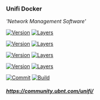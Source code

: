 ### Unifi Docker

*'Network Management Software'*

[![Version](https://images.microbadger.com/badges/version/stlouisn/unifi:5.8.svg)](https://microbadger.com/images/stlouisn/unifi:5.8)
[![Layers](https://images.microbadger.com/badges/image/stlouisn/unifi:5.8.svg)](https://microbadger.com/images/stlouisn/unifi:5.8)

[![Version](https://images.microbadger.com/badges/version/stlouisn/unifi:5.7.svg)](https://microbadger.com/images/stlouisn/unifi:5.7)
[![Layers](https://images.microbadger.com/badges/image/stlouisn/unifi:5.7.svg)](https://microbadger.com/images/stlouisn/unifi:5.7)

[![Version](https://images.microbadger.com/badges/version/stlouisn/unifi:5.6.svg)](https://microbadger.com/images/stlouisn/unifi:5.6)
[![Layers](https://images.microbadger.com/badges/image/stlouisn/unifi:5.6.svg)](https://microbadger.com/images/stlouisn/unifi:5.6)

[![Version](https://images.microbadger.com/badges/version/stlouisn/unifi:5.5.svg)](https://microbadger.com/images/stlouisn/unifi:5.5)
[![Layers](https://images.microbadger.com/badges/image/stlouisn/unifi:5.5.svg)](https://microbadger.com/images/stlouisn/unifi:5.5)

[![Commit](https://images.microbadger.com/badges/commit/stlouisn/unifi.svg)](https://microbadger.com/images/stlouisn/unifi:latest)
[![Build](https://travis-ci.org/stlouisn/unifi_docker.svg?branch=master)](https://travis-ci.org/stlouisn/unifi_docker)

##### *https://community.ubnt.com/unifi/*
